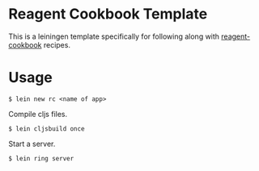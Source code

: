 # Reagent Cookbook Template

This is a leiningen template specifically for following along with [reagent-cookbook](https://github.com/reagent-project/reagent-cookbook) recipes.

# Usage

```
$ lein new rc <name of app>
```

Compile cljs files.

```
$ lein cljsbuild once
```

Start a server.

```
$ lein ring server
```

